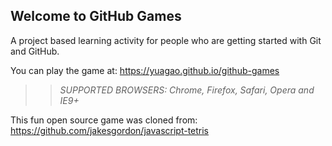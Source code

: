 ## Welcome to GitHub Games

A project based learning activity for people who are getting started with Git and GitHub.

You can play the game at: https://yuagao.github.io/github-games

>> _*SUPPORTED BROWSERS*: Chrome, Firefox, Safari, Opera and IE9+_

This fun open source game was cloned from: https://github.com/jakesgordon/javascript-tetris
